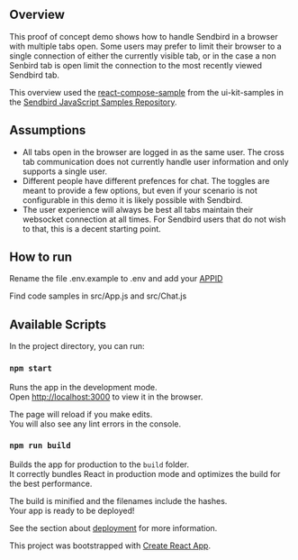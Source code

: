 ## Overview

This proof of concept demo shows how to handle Sendbird in a browser with multiple tabs open. Some users may prefer to limit their browser to a single connection of either the currently visible tab, or in the case a non Senbird tab is open limit the connection to the most recently viewed Sendbird tab.

This overview used the [react-compose-sample](https://github.com/sendbird/SendBird-JavaScript/tree/master/uikit-samples/composed-react-app) from the ui-kit-samples in the [Sendbird JavaScript Samples Repository](https://github.com/sendbird/SendBird-JavaScript).

## Assumptions

- All tabs open in the browser are logged in as the same user. The cross tab communication does not currently handle user information and only supports a single user.
- Different people have different prefences for chat. The toggles are meant to provide a few options, but even if your scenario is not configurable in this demo it is likely possible with Sendbird.
- The user experience will always be best all tabs maintain their websocket connection at all times. For Sendbird users that do not wish to that, this is a decent starting point.

## How to run

Rename the file .env.example to .env and add your [APPID](https://dashboard.sendbird.com/)

Find code samples in src/App.js and src/Chat.js

## Available Scripts

In the project directory, you can run:

### `npm start`

Runs the app in the development mode.<br />
Open [http://localhost:3000](http://localhost:3000) to view it in the browser.

The page will reload if you make edits.<br />
You will also see any lint errors in the console.

### `npm run build`

Builds the app for production to the `build` folder.<br />
It correctly bundles React in production mode and optimizes the build for the best performance.

The build is minified and the filenames include the hashes.<br />
Your app is ready to be deployed!

See the section about [deployment](https://facebook.github.io/create-react-app/docs/deployment) for more information.

This project was bootstrapped with [Create React App](https://github.com/facebook/create-react-app).

